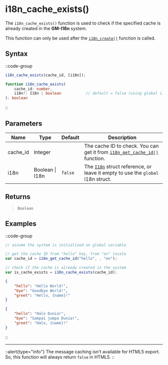 # i18n_cache_exists()

The `i18n_cache_exists()` function is used to check if the specified cache is already created in the **GM-I18n** system.

This function can only be used after the [`i18n_create()`](/v1/api-reference/functions/i18n-create) function is called.

## Syntax

::code-group
```js [Usage]
i18n_cache_exists(cache_id, [i18n]);
```

```ts [Signature]
function i18n_cache_exists(
    cache_id: number,
    i18n?: I18n | boolean           // default = false (using global i18n struct)
): boolean
```
::

## Parameters

| Name        | Type              | Default      | Description |
|-------------|-------------------|--------------|-------------|
| cache_id    | Integer           |              | The cache ID to check. You can get it from [`i18n_get_cache_id()`](/v1/api-reference/functions/i18n-get-cache-id) function. |
| i18n        | Boolean \| I18n | `false`      | The [`I18n`](/v1/api-reference/functions/i18n-create) struct reference, or leave it empty to use the `global` i18n struct. |

## Returns

> `Boolean`

## Examples

::code-group
```js [Create Event]
// assume the system is initialized on global variable

// get the cache ID from "hello" key, from "en" locale
var cache_id = i18n_get_cache_id("hello", , "en");

// check if the cache is already created in the system
var is_cache_exists = i18n_cache_exists(cache_id);
```

```json [en.json]
{
    "hello": "Hello World!",
    "bye": "Goodbye World!",
    "greet": "Hello, {name}!"
}
```

```json [id.json]
{
    "hello": "Halo Dunia!",
    "bye": "Sampai jumpa Dunia!",
    "greet": "Halo, {name}!"
}
```
::

---

::alert{type="info"}
The message caching isn't available for HTML5 export. So, this function will always return `false` in HTML5.
::
